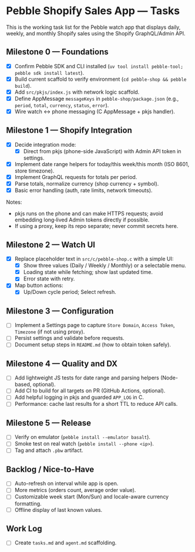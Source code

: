 # Pebble Shopify Sales App — Tasks

This is the working task list for the Pebble watch app that displays daily, weekly, and monthly Shopify sales using the Shopify GraphQL/Admin API.

## Milestone 0 — Foundations

- [x] Confirm Pebble SDK and CLI installed (`uv tool install pebble-tool; pebble sdk install latest`).
- [x] Build current scaffold to verify environment (`cd pebble-shop && pebble build`).
- [x] Add `src/pkjs/index.js` with network logic scaffold.
- [x] Define AppMessage `messageKeys` in `pebble-shop/package.json` (e.g., `period`, `total`, `currency`, `status`, `error`).
- [x] Wire watch <-> phone messaging (C AppMessage + pkjs handler).

## Milestone 1 — Shopify Integration

- [x] Decide integration mode:
  - [x] Direct from pkjs (phone-side JavaScript) with Admin API token in settings.
- [x] Implement date range helpers for today/this week/this month (ISO 8601, store timezone).
- [x] Implement GraphQL requests for totals per period.
- [x] Parse totals, normalize currency (shop currency + symbol).
- [x] Basic error handling (auth, rate limits, network timeouts).

Notes:

- pkjs runs on the phone and can make HTTPS requests; avoid embedding long‑lived Admin tokens directly if possible.
- If using a proxy, keep its repo separate; never commit secrets here.

## Milestone 2 — Watch UI

- [x] Replace placeholder text in `src/c/pebble-shop.c` with a simple UI:
  - [x] Show three values (Daily / Weekly / Monthly) or a selectable menu.
  - [x] Loading state while fetching; show last updated time.
  - [x] Error state with retry.
- [x] Map button actions:
  - [x] Up/Down cycle period; Select refresh.

## Milestone 3 — Configuration

- [ ] Implement a Settings page to capture `Store Domain`, `Access Token`, `Timezone` (if not using proxy).
- [ ] Persist settings and validate before requests.
- [ ] Document setup steps in `README.md` (how to obtain token safely).

## Milestone 4 — Quality and DX

- [ ] Add lightweight JS tests for date range and parsing helpers (Node-based, optional).
- [ ] Add CI to build for all targets on PR (GitHub Actions, optional).
- [ ] Add helpful logging in pkjs and guarded `APP_LOG` in C.
- [ ] Performance: cache last results for a short TTL to reduce API calls.

## Milestone 5 — Release

- [ ] Verify on emulator (`pebble install --emulator basalt`).
- [ ] Smoke test on real watch (`pebble install --phone <ip>`).
- [ ] Tag and attach `.pbw` artifact.

## Backlog / Nice-to-Have

- [ ] Auto-refresh on interval while app is open.
- [ ] More metrics (orders count, average order value).
- [ ] Customizable week start (Mon/Sun) and locale-aware currency formatting.
- [ ] Offline display of last known values.

## Work Log

- [ ] Create `tasks.md` and `agent.md` scaffolding.
